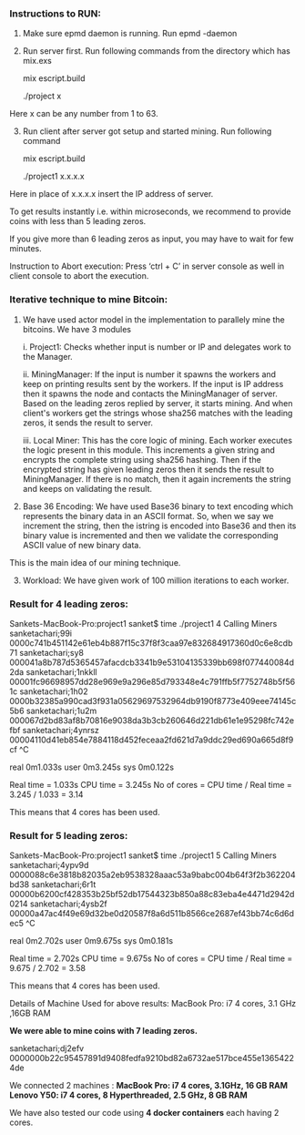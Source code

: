 ### Instructions to RUN:

1. Make sure epmd daemon is running. Run epmd -daemon
2. Run server first. Run following commands from the directory which has mix.exs

      mix escript.build 

      ./project x

Here x can be any number from 1 to 63.

3. Run client after server got setup and started mining. Run following command

      mix escript.build 
      
      ./project1 x.x.x.x

Here in place of x.x.x.x insert the IP address of server.

To get results instantly i.e. within microseconds, we recommend to provide coins with less than 5 leading zeros.

If you give more than 6 leading zeros as input, you may have to wait for few minutes.

Instruction to Abort execution:
Press ‘ctrl +  C’ in server console as well in client console to abort the execution.

### Iterative technique to mine Bitcoin:

1. We have used actor model in the implementation to parallely mine the bitcoins. We have 3 modules

     i. Project1:       	Checks whether input is number or IP and delegates work to the Manager.

     ii. MiningManager:  If the input is number it spawns the workers and keep on printing results sent by the workers. If the input is IP address then it spawns the node and contacts the MiningManager of server. Based on the leading zeros replied by server, it starts mining. And when client's workers get the strings whose sha256 matches with the leading zeros, it sends the result to server.

   iii. Local Miner:         This has the core logic of mining. Each worker executes the logic present in this module. This increments a given string and encrypts the complete string using sha256 hashing. Then if the encrypted string has given leading zeros then it sends the result to MiningManager. If there is no match, then it again increments the string and keeps on validating the result.

2. Base 36 Encoding:      We have used Base36 binary to text encoding which represents the binary data in an ASCII format. So, when we say we increment the string, then the istring is encoded into Base36 and then its binary value is incremented and then we validate the corresponding ASCII value of new binary data. 

This is the main idea of our mining technique.

3. Workload:                   We have given work of 100 million iterations to each worker.



### Result for 4 leading zeros:

Sankets-MacBook-Pro:project1 sanket$ time ./project1 4
Calling Miners
sanketachari;99i        0000c741b451142e61eb4b887f15c37f8f3caa97e832684917360d0c6e8cdb71
sanketachari;sy8        000041a8b787d5365457afacdcb3341b9e53104135339bb698f077440084d2da
sanketachari;1nkkll     00001fc96698957dd28e969e9a296e85d793348e4c791ffb5f7752748b5f561c
sanketachari;1h02       0000b32385a990cad3f931a05629697532964db9190f8773e409eee74145c5b6
sanketachari;1u2m       000067d2bd83af8b70816e9038da3b3cb260646d221db61e1e95298fc742efbf
sanketachari;4ynrsz     00004110d41eb854e7884118d452feceaa2fd621d7a9ddc29ed690a665d8f9cf
^C

real    0m1.033s
user    0m3.245s
sys     0m0.122s

Real time = 1.033s CPU time = 3.245s
No of cores = CPU time / Real time = 3.245 / 1.033 = 3.14

This means that 4 cores has been used.


### Result for 5 leading zeros:

Sankets-MacBook-Pro:project1 sanket$ time ./project1 5
Calling Miners
sanketachari;4ypv9d     0000088c6e3818b82035a2eb9538328aaac53a9babc004b64f3f2b362204bd38
sanketachari;6r1t       00000b6200cf428353b25bf52db17544323b850a88c83eba4e4471d2942d0214
sanketachari;4ysb2f     00000a47ac4f49e69d32be0d20587f8a6d511b8566ce2687ef43bb74c6d6dec5
^C

real    0m2.702s
user    0m9.675s
sys     0m0.181s

Real time = 2.702s CPU time = 9.675s
No of cores = CPU time / Real time = 9.675 / 2.702  = 3.58

This means that 4 cores has been used.


Details of Machine Used for above results:
MacBook Pro: i7 4 cores, 3.1 GHz ,16GB RAM




**We were able to mine coins with 7 leading zeros.**

sanketachari;dj2efv     0000000b22c95457891d9408fedfa9210bd82a6732ae517bce455e13654224de

We connected 2 machines :
**MacBook Pro: i7 4 cores, 3.1GHz,  16 GB RAM
Lenovo Y50: i7 4 cores, 8 Hyperthreaded, 2.5 GHz, 8 GB RAM**


We have also tested our code using **4 docker containers** each having 2 cores.
